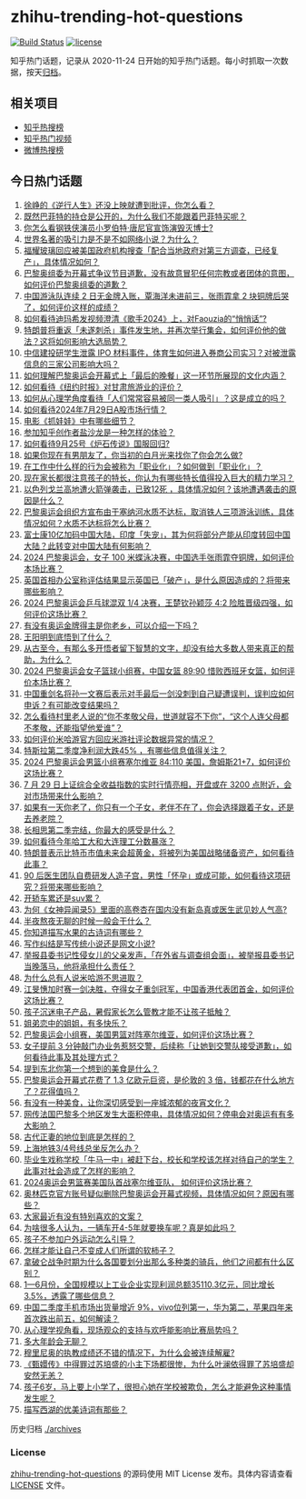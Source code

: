 # zhihu-trending-hot-questions

[![Build Status](https://github.com/justjavac/zhihu-trending-hot-questions/workflows/ci/badge.svg?branch=master)](https://github.com/justjavac/zhihu-trending-hot-questions/actions)
[![license](https://img.shields.io/github/license/justjavac/zhihu-trending-hot-questions)](https://github.com/justjavac/zhihu-trending-hot-questions/blob/master/LICENSE)

知乎热门话题，记录从 2020-11-24
日开始的知乎热门话题。每小时抓取一次数据，按天[归档](./archives)。

## 相关项目

- [知乎热搜榜](https://github.com/justjavac/zhihu-trending-top-search)
- [知乎热门视频](https://github.com/justjavac/zhihu-trending-hot-video)
- [微博热搜榜](https://github.com/justjavac/weibo-trending-hot-search)

## 今日热门话题

<!-- BEGIN -->
<!-- 最后更新时间 Mon Jul 29 2024 11:19:30 GMT+0800 (China Standard Time) -->

1. [徐峥的《逆行人生》还没上映就遭到批评，你怎么看？](https://www.zhihu.com/question/661303262)
1. [既然巴菲特的持仓是公开的，为什么我们不能跟着巴菲特买呢？](https://www.zhihu.com/question/662354024)
1. [你怎么看钢铁侠演员小罗伯特·唐尼官宣饰演毁灭博士?](https://www.zhihu.com/question/662793193)
1. [世界名著的吸引力是不是不如网络小说？为什么？](https://www.zhihu.com/question/659584682)
1. [福耀玻璃回应被美国政府机构搜查「配合当地政府对第三方调查，已经复产」，具体情况如何？](https://www.zhihu.com/question/662805489)
1. [巴黎奥组委为开幕式争议节目道歉，没有故意冒犯任何宗教或者团体的意图，如何评价巴黎奥组委的道歉？](https://www.zhihu.com/question/662835893)
1. [中国游泳队连续 2 日无金牌入账，覃海洋未进前三，张雨霏拿 2 块铜牌后哭了，如何评价这样的成绩？](https://www.zhihu.com/question/662845111)
1. [如何看待迪玛希发视频澄清《歌手2024》上，对Faouzia的“悄悄话”?](https://www.zhihu.com/question/662742526)
1. [特朗普将重返「未遂刺杀」事件发生地，并再次举行集会，如何评价他的做法？这将如何影响大选局势？](https://www.zhihu.com/question/662718165)
1. [中信建投研学生泄露 IPO 材料事件，体育生如何进入券商公司实习？对被泄露信息的三家公司影响大吗？](https://www.zhihu.com/question/662724590)
1. [如何理解巴黎奥运会开幕式上「最后的晚餐」这一环节所展现的文化内涵？](https://www.zhihu.com/question/662707820)
1. [如何看待《纽约时报》对甘肃旅游业的评价？](https://www.zhihu.com/question/661454643)
1. [如何从心理学角度看待「人们常常容易被同一类人吸引」？这是成立的吗？](https://www.zhihu.com/question/661850860)
1. [如何看待2024年7月29日A股市场行情？](https://www.zhihu.com/question/662610717)
1. [电影《抓娃娃》中有哪些细节？](https://www.zhihu.com/question/661687428)
1. [参加知乎创作者盐沙龙是一种怎样的体验？](https://www.zhihu.com/question/662487875)
1. [如何看待9月25号《炉石传说》国服回归?](https://www.zhihu.com/question/662792315)
1. [如果你现在有男朋友了，你当初的白月光来找你了你会怎么做?](https://www.zhihu.com/question/661366567)
1. [在工作中什么样的行为会被称为「职业化」？如何做到「职业化」？](https://www.zhihu.com/question/551176123)
1. [现在家长都很注意孩子的特长，你认为有哪些特长值得投入巨大的精力学习？](https://www.zhihu.com/question/662017125)
1. [以色列戈兰高地遭火箭弹袭击，已致12死 ，具体情况如何？该地遭遇袭击的原因是什么？](https://www.zhihu.com/question/662793724)
1. [巴黎奥运会组织方宣布由于塞纳河水质不达标，取消铁人三项游泳训练，具体情况如何？水质不达标将怎么比赛？](https://www.zhihu.com/question/662809565)
1. [富士康10亿加码中国大陆，印度「失宠」，其为何将部分产能从印度转回中国大陆？此转变对中国大陆有何影响？](https://www.zhihu.com/question/662637842)
1. [2024 巴黎奥运会，女子 100 米蝶泳决赛，中国选手张雨霏夺铜牌，如何评价本场比赛？](https://www.zhihu.com/question/662843631)
1. [英国首相办公室称评估结果显示英国已「破产」，是什么原因造成的？将带来哪些影响？](https://www.zhihu.com/question/662814837)
1. [2024 巴黎奥运会乒乓球混双 1/4 决赛，王楚钦孙颖莎 4:2 险胜晋级四强，如何评价这场比赛？](https://www.zhihu.com/question/662834822)
1. [有没有奥运金牌得主是你老乡，可以介绍一下吗？](https://www.zhihu.com/question/662298948)
1. [王阳明到底悟到了什么？](https://www.zhihu.com/question/644251958)
1. [从古至今，有那么多开悟者留下智慧的文字，却没有给大多数人带来真正的帮助，为什么？](https://www.zhihu.com/question/662344416)
1. [2024 巴黎奥运会女子篮球小组赛，中国女篮 89:90 惜败西班牙女篮，如何评价本场比赛？](https://www.zhihu.com/question/662828388)
1. [中国重剑名将孙一文赛后表示对手最后一剑没刺到自己疑遭误判，误判应如何申诉？有可能改变结果吗？](https://www.zhihu.com/question/662753090)
1. [怎么看待村里老人说的“你不孝敬父母，世道就容不下你”，“这个人连父母都不孝敬，还能指望他爱谁”？](https://www.zhihu.com/question/662621875)
1. [如何评价米哈游官方回应米游社评论数据异常的情况？](https://www.zhihu.com/question/662752286)
1. [特斯拉第二季度净利润大跌45% ，有哪些信息值得关注？](https://www.zhihu.com/question/662444184)
1. [2024 巴黎奥运会男篮小组赛塞尔维亚 84:110 美国，詹姆斯21+7，如何评价这场比赛？](https://www.zhihu.com/question/662836397)
1. [7 月 29 日上证综合全收益指数的实时行情亮相，开盘或在 3200 点附近，会对市场带来什么影响？](https://www.zhihu.com/question/662799124)
1. [如果有一天你老了，你只有一个子女，老伴不在了，你会选择跟着子女，还是去养老院？](https://www.zhihu.com/question/662397947)
1. [长相思第二季完结，你最大的感受是什么？](https://www.zhihu.com/question/662748491)
1. [如何看待今年哈工大和大连理工分数暴涨？](https://www.zhihu.com/question/662290465)
1. [特朗普表示比特币市值未来会超黄金，将被列为美国战略储备资产，如何看待此事？](https://www.zhihu.com/question/662787232)
1. [90 后医生团队自费研发人造子宫，男性「怀孕」或成可能，如何看待这项研究？将带来哪些影响？](https://www.zhihu.com/question/662654870)
1. [开轿车累还是suv累？](https://www.zhihu.com/question/662217738)
1. [为何《女神异闻录5》里面的高卷杏在国内没有新岛真或医生武见妙人气高?](https://www.zhihu.com/question/569139362)
1. [半夜熬夜无聊的时候一般会干什么？](https://www.zhihu.com/question/662611267)
1. [你知道描写水果的古诗词有哪些？](https://www.zhihu.com/question/660084337)
1. [写作纠结是写传统小说还是网文小说?](https://www.zhihu.com/question/662676684)
1. [举报县委书记性侵女儿的父亲发声，「在外省与调查组会面」，被举报县委书记当晚落马，他将承担什么责任？](https://www.zhihu.com/question/662708767)
1. [为什么总有人说米哈游不思进取？](https://www.zhihu.com/question/662760394)
1. [江旻憓加时赛一剑决胜，夺得女子重剑冠军，中国香港代表团首金，如何评价这场比赛？](https://www.zhihu.com/question/662763884)
1. [孩子沉迷电子产品，暑假家长怎么管教才能不让孩子抵触？](https://www.zhihu.com/question/660742451)
1. [姐弟恋中的姐姐，有多快乐？](https://www.zhihu.com/question/652355302)
1. [巴黎奥运会小组赛，美国男篮对阵塞尔维亚，如何评价这场比赛？](https://www.zhihu.com/question/662787949)
1. [女子提前 3 分钟敲门办业务惹怒交警，后续称「让她到交警队接受道歉」，如何看待此事及其处理方式？](https://www.zhihu.com/question/662708972)
1. [提到东北你第一个想到的美食是什么？](https://www.zhihu.com/question/662000744)
1. [巴黎奥运会开幕式花费了 1.3 亿欧元巨资，是伦敦的 3 倍，钱都花在什么地方了？花得值吗？](https://www.zhihu.com/question/662713684)
1. [有没有一种美食，让你深切感受到一座城浓郁的夜宵文化？](https://www.zhihu.com/question/661339924)
1. [网传法国巴黎多个地区发生大面积停电，具体情况如何？停电会对奥运有有多大影响？](https://www.zhihu.com/question/662796902)
1. [古代正妻的地位到底是怎样的？](https://www.zhihu.com/question/655383353)
1. [上海地铁3/4号线总坐反怎么办？](https://www.zhihu.com/question/660999299)
1. [毕业生戏称学校「牛马一中」被赶下台，校长和学校该怎样对待自己的学生？此事对社会造成了怎样的影响？](https://www.zhihu.com/question/662798073)
1. [2024奥运会男篮赛美国队首战塞尔维亚队， 如何评价这场比赛？](https://www.zhihu.com/question/662838322)
1. [奥林匹克官方账号疑似删除巴黎奥运会开幕式视频，具体情况如何？原因有哪些？](https://www.zhihu.com/question/662783536)
1. [大家最近有没有特别喜欢的文案？](https://www.zhihu.com/question/662665639)
1. [为啥很多人认为，一辆车开4-5年就要换车呢？真是如此吗？](https://www.zhihu.com/question/662019961)
1. [孩子不参加户外运动怎么引导？](https://www.zhihu.com/question/660986365)
1. [怎样才能让自己不变成人们所谓的软柿子？](https://www.zhihu.com/question/339767936)
1. [拿破仑战争时期为什么各国要划分出那么多种类的骑兵，他们之间都有什么区别？](https://www.zhihu.com/question/640196083)
1. [1—6月份，全国规模以上工业企业实现利润总额35110.3亿元，同比增长3.5%，透露了哪些信息？](https://www.zhihu.com/question/662703369)
1. [中国二季度手机市场出货量增近 9%，vivo位列第一，华为第二，苹果四年来首次跌出前五，如何解读？](https://www.zhihu.com/question/662703384)
1. [从心理学视角看，现场观众的支持与欢呼能影响比赛局势吗？](https://www.zhihu.com/question/662548436)
1. [多大年龄会无聊？](https://www.zhihu.com/question/662669379)
1. [穆里尼奥的执教成绩还不错的情况下，为什么会被连续解雇?](https://www.zhihu.com/question/662178268)
1. [《甄嬛传》中得罪过苏培盛的小主下场都很惨，为什么叶澜依得罪了苏培盛却安然无恙？](https://www.zhihu.com/question/528123741)
1. [孩子6岁，马上要上小学了，很担心她在学校被欺负，怎么才能避免这种事情发生呢？](https://www.zhihu.com/question/659020193)
1. [描写西湖的优美诗词有那些？](https://www.zhihu.com/question/662714815)

<!-- END -->

历史归档 [./archives](./archives)

### License

[zhihu-trending-hot-questions](https://github.com/justjavac/zhihu-trending-hot-questions)
的源码使用 MIT License 发布。具体内容请查看 [LICENSE](./LICENSE) 文件。
